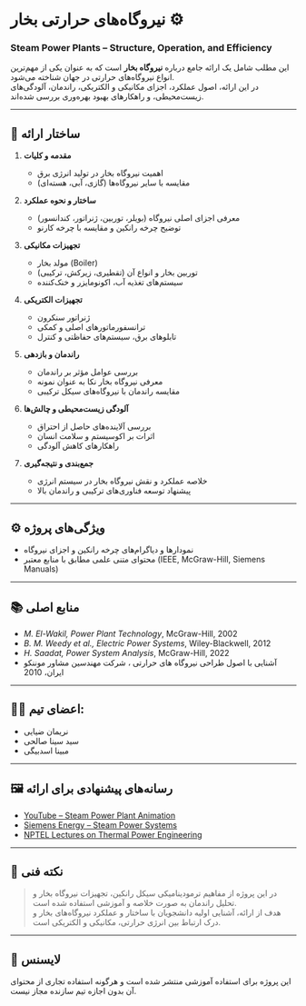 # نیروگاه‌های حرارتی بخار ⚙️  
### Steam Power Plants – Structure, Operation, and Efficiency

این مطلب شامل یک ارائه جامع درباره **نیروگاه بخار** است که به عنوان یکی از مهم‌ترین انواع نیروگاه‌های حرارتی در جهان شناخته می‌شود.  
در این ارائه، اصول عملکرد، اجزای مکانیکی و الکتریکی، راندمان، آلودگی‌های زیست‌محیطی، و راهکارهای بهبود بهره‌وری بررسی شده‌اند.

---

## 🧩 ساختار ارائه
1. **مقدمه و کلیات**
   - اهمیت نیروگاه بخار در تولید انرژی برق  
   - مقایسه با سایر نیروگاه‌ها (گازی، آبی، هسته‌ای)

2. **ساختار و نحوه عملکرد**
   - معرفی اجزای اصلی نیروگاه (بویلر، توربین، ژنراتور، کندانسور)  
   - توضیح چرخه رانکین و مقایسه با چرخه کارنو  

3. **تجهیزات مکانیکی**
   - مولد بخار (Boiler)  
   - توربین بخار و انواع آن (تقطیری، زیرکش، ترکیبی)  
   - سیستم‌های تغذیه آب، اکونومایزر و خنک‌کننده  

4. **تجهیزات الکتریکی**
   - ژنراتور سنکرون  
   - ترانسفورماتورهای اصلی و کمکی  
   - تابلوهای برق، سیستم‌های حفاظتی و کنترل  

5. **راندمان و بازدهی**
   - بررسی عوامل مؤثر بر راندمان  
   - معرفی نیروگاه بخار نکا به عنوان نمونه  
   - مقایسه راندمان با نیروگاه‌های سیکل ترکیبی  

6. **آلودگی زیست‌محیطی و چالش‌ها**
   - بررسی آلاینده‌های حاصل از احتراق  
   - اثرات بر اکوسیستم و سلامت انسان  
   - راهکارهای کاهش آلودگی  

7. **جمع‌بندی و نتیجه‌گیری**
   - خلاصه عملکرد و نقش نیروگاه بخار در سیستم انرژی  
   - پیشنهاد توسعه فناوری‌های ترکیبی و راندمان بالا  

---

## ⚙️ ویژگی‌های پروژه 
- نمودارها و دیاگرام‌های چرخه رانکین و اجزای نیروگاه  
- محتوای متنی علمی مطابق با منابع معتبر (IEEE, McGraw-Hill, Siemens Manuals)

---

## 📚 منابع اصلی
- *M. El-Wakil, Power Plant Technology*, McGraw-Hill, 2002  
- *B. M. Weedy et al., Electric Power Systems*, Wiley-Blackwell, 2012  
- *H. Saadat, Power System Analysis*, McGraw-Hill, 2022  
- آشنایی با اصول طراحی نیروگاه های حرارتی ، شرکت مهندسین مشاور موننکو ایران،   2010

---

## 👨‍🔬 اعضای تیم: 
- نریمان ضیایی  
- سید سینا صالحی  
- مبینا اسدبیگی  

---

## 🖼️ رسانه‌های پیشنهادی برای ارائه
- [YouTube – Steam Power Plant Animation](https://www.youtube.com/results?search_query=steam+power+plant+animation)  
- [Siemens Energy – Steam Power Systems](https://www.siemens-energy.com/global/en/offerings/power-generation/steam-power.html)  
- [NPTEL Lectures on Thermal Power Engineering](https://nptel.ac.in/)

---

## 🧠 نکته فنی
> در این پروژه از مفاهیم ترمودینامیکی سیکل رانکین، تجهیزات نیروگاه بخار و تحلیل راندمان به صورت خلاصه و آموزشی استفاده شده است.  
> هدف از ارائه، آشنایی اولیه دانشجویان با ساختار و عملکرد نیروگاه‌های بخار و درک ارتباط بین انرژی حرارتی، مکانیکی و الکتریکی است.

---


## 📄 لایسنس
این پروژه برای استفاده آموزشی منتشر شده است و هرگونه استفاده تجاری از محتوای آن بدون اجازه تیم سازنده مجاز نیست.
